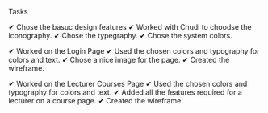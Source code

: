 Tasks

✔ Chose the basuc design features
  ✔ Worked with Chudi to choodse the iconography.
  ✔ Chose the typegraphy.
  ✔ Chose the system colors.

✔ Worked on the Login Page
  ✔ Used the chosen colors and typography for colors and text.
  ✔ Chose a nice image for the page.
  ✔ Created the wireframe.

✔ Worked on the Lecturer Courses Page
  ✔ Used the chosen colors and typography for colors and text.
  ✔ Added all the features required for a lecturer on a course page.
  ✔ Created the wireframe.
    





